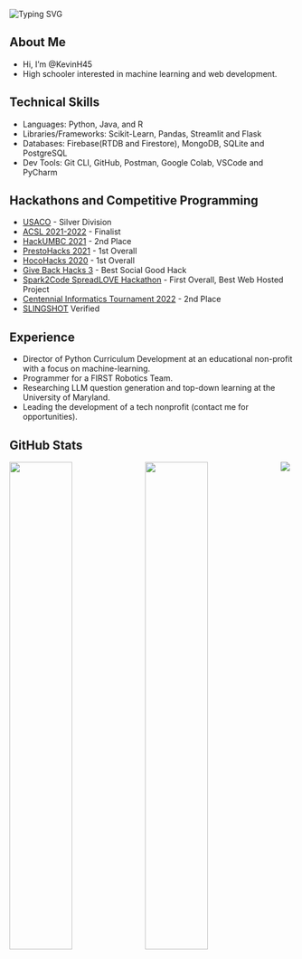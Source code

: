 ![Typing SVG](https://readme-typing-svg.herokuapp.com?font=Arial&size=32&color=FFFFFF&lines=Hey!+I'm+Kevin.)

## About Me
- Hi, I’m @KevinH45 
- High schooler interested in machine learning and web development.

## Technical Skills
- Languages: Python, Java, and R
- Libraries/Frameworks: Scikit-Learn, Pandas, Streamlit and Flask
- Databases: Firebase(RTDB and Firestore), MongoDB, SQLite and PostgreSQL
- Dev Tools: Git CLI, GitHub, Postman, Google Colab, VSCode and PyCharm

## Hackathons and Competitive Programming
- [USACO](http://www.usaco.org/) - Silver Division
- [ACSL 2021-2022](https://www.acsl.org/) - Finalist 
- [HackUMBC 2021](https://devpost.com/software/adventure-addict) - 2nd Place
- [PrestoHacks 2021](https://devpost.com/software/in-season) - 1st Overall
- [HocoHacks 2020](https://devpost.com/software/genetic-algorithm-for-student-grouping-gasg) - 1st Overall
- [Give Back Hacks 3](https://devpost.com/software/local-connect) - Best Social Good Hack
- [Spark2Code SpreadLOVE Hackathon](https://devpost.com/software/local-connect) - First Overall, Best Web Hosted Project
- [Centennial Informatics Tournament 2022](https://cint.info/) - 2nd Place
- [SLINGSHOT](https://slingshotahead.com/) Verified

## Experience
- Director of Python Curriculum Development at an educational non-profit with a focus on machine-learning.
- Programmer for a FIRST Robotics Team.
- Researching LLM question generation and top-down learning at the University of Maryland.
- Leading the development of a tech nonprofit (contact me for opportunities).


## GitHub Stats
<img align="left" width="47%" src="https://github-readme-stats.vercel.app/api?username=KevinH45&show_icons=true&theme=synthwave">
<img align="left" width="47%" src="https://github-readme-stats.vercel.app/api/top-langs?username=KevinH45&show_icons=true&theme=synthwave&layout=compact">

![](https://komarev.com/ghpvc/?username=KevinH45&style=for-the-badge&label=PROFILE+VIEWS)
